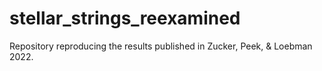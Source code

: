 # stellar_strings_reexamined
Repository reproducing the results published in Zucker, Peek, &amp; Loebman 2022. 
